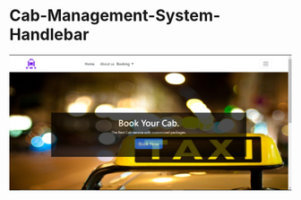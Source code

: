 # Cab-Management-System-Handlebar
![alt text](https://github.com/georgekuttycl/Cab-Management-Service/blob/master/Screenshots/HomePage%20part%201.jpg)
